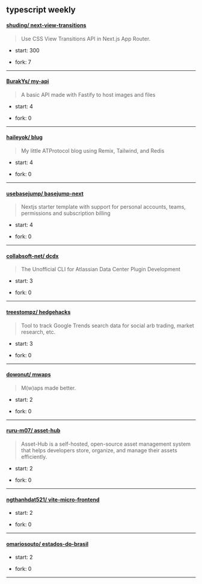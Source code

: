 ## typescript weekly

#### [shuding/ next-view-transitions](https://github.com/shuding/next-view-transitions)
>  Use CSS View Transitions API in Next.js App Router.
+ start: 300
+ fork: 7
---
#### [BurakYs/ my-api](https://github.com/BurakYs/my-api)
>  A basic API made with Fastify to host images and files
+ start: 4
+ fork: 0
---
#### [haileyok/ blug](https://github.com/haileyok/blug)
>  My little ATProtocol blog using Remix, Tailwind, and Redis
+ start: 4
+ fork: 0
---
#### [usebasejump/ basejump-next](https://github.com/usebasejump/basejump-next)
>  Nextjs starter template with support for personal accounts, teams, permissions and subscription billing
+ start: 4
+ fork: 0
---
#### [collabsoft-net/ dcdx](https://github.com/collabsoft-net/dcdx)
>  The Unofficial CLI for Atlassian Data Center Plugin Development
+ start: 3
+ fork: 0
---
#### [treestompz/ hedgehacks](https://github.com/treestompz/hedgehacks)
>  Tool to track Google Trends search data for social arb trading, market research, etc.
+ start: 3
+ fork: 0
---
#### [dowonut/ mwaps](https://github.com/dowonut/mwaps)
>  M(w)aps made better.
+ start: 2
+ fork: 0
---
#### [ruru-m07/ asset-hub](https://github.com/ruru-m07/asset-hub)
>  Asset-Hub is a self-hosted, open-source asset management system that helps developers store, organize, and manage their assets efficiently. 
+ start: 2
+ fork: 0
---
#### [ngthanhdat521/ vite-micro-frontend](https://github.com/ngthanhdat521/vite-micro-frontend)
>  
+ start: 2
+ fork: 0
---
#### [omariosouto/ estados-do-brasil](https://github.com/omariosouto/estados-do-brasil)
>  
+ start: 2
+ fork: 0
---